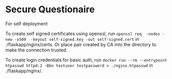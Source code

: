 # Secure Questionaire

For self deployment 

To create self signed certificates using openssl, run
```openssl req  -nodes -new -x509  -keyout self-signed.key -out self-signed.cert```
in ./flaskapp/nginx/certs.
Or place pair created by CA into the directory to make the connection trusted.

To create login credentials for basic auth, run
```docker run --rm --entrypoint htpasswd httpd:2 -Bbn testuser testpassword > ./nginx.htpasswd```
in ./flaskapp/nginx/.
